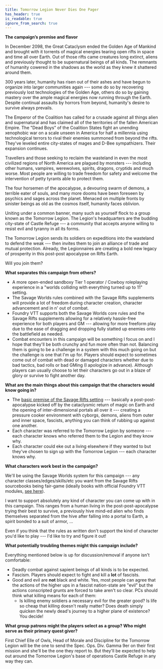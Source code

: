 ```yaml
---
title: Tomorrow Legion Never Dies One Pager
has_header: true
is_readable: true
ignore_from_search: true
---
```


**The campaign’s premise and flavor**

In December 2098, the Great Cataclysm ended the Golden Age of Mankind and brought with it torrents of magical energies tearing open rifts in space and time all over Earth. Out of those rifts came creatures long extinct, aliens and previously thought to be supernatural beings of all kinds. The remnants of humanity cowered in the shadows as the world as they knew it shattered around them.

300 years later, humanity has risen out of their ashes and have begun to organize into larger communities again --- some do so by recovering previously lost technologies of the Golden Age, others do so by gaining mastery over the ample magical energies now running through the Earth. Despite continual assaults by horrors from beyond, humanity's desire to survive always prevails.

The Emperor of the Coalition has called for a crusade against all things alien and supernatural and has claimed all of the territories of the fallen American Empire. The "Dead Boys" of the Coalition States fight an unending xenophobic war on a scale unseen in America for half a millennia using technological terrors to rival their enemies summoned from beyond the rifts. They've leveled entire city-states of mages and D-Bee sympathizers. Their expansion continues.

Travellers and those seeking to reclaim the wasteland in even the most civilized regions of North America are plagued by monsters --- including other humans, vampires, werewolves, spirits, dragons, cryptids and much worse. Most people are willing to trade freedom for safety and welcome the intervention of petty tyrants able to protect them.

The four horsemen of the apocalypse, a devouring swarm of demons, a terrible eater of souls, and many more dooms have been foreseen by psychics and sages across the planet. Menaced on multiple fronts by sinister beings as old as the cosmos itself, humanity faces oblivion.

Uniting under a common banner, many such as yourself flock to a group known as the Tomorrow Legion. The Legion's headquarters are the budding city-state of Castle Refuge --- a community that accepts anyone willing to resist evil and tyranny in all its forms.

The Tomorrow Legion sends its soldiers on expeditions into the wasteland to defend the weak --- then invites them to join an alliance of trade and mutual protection. Already, the Legionnaires are creating a bold new legacy of prosperity in this post-post apocalypse on Rifts Earth.

Will you join them?

**What separates this campaign from others?**

- A more open-ended sandboxy Tier 1 operator / Cowboy roleplaying experience in a "worlds colliding with everything turned up to 11" setting.
- The Savage Worlds rules combined with the Savage Rifts supplements will provide a lot of freedom during character creation, character advancement and in n' out of combat.
- Foundry VTT supports both the Savage Worlds core rules and the Savage Rifts supplements allowing for a relatively hassle-free experience for both players and GM --- allowing for more freeform play due to the ease of dragging and dropping fully statted up enemies onto the battlefield as needed.
- Combat encounters in this campaign will be something I focus on and I hope that they'll be both crunchy and fun more often than not. Balancing them is going to be a challenge in a system with this much going on but the challenge is one that I'm up for. Players should expect to sometimes come out of combat with dead or damaged characters whether due to bad tactics, bad rolls or bad GMing (I apologize in advance). Although players can usually choose to let their characters go out in a blaze of glory or survive to fight another day.

**What are the main things about this campaign that the characters would know going in?**

- The [basic premise of the Savage Rifts setting](https://peginc.com/product/rifts-welcome-to-the-post-apocalypse-pdf/) --- basically a post-post-apocalypse kicked off by the cataclysmic return of magic on Earth and the opening of inter-dimensional portals all over it --- creating a pressure cooker environment with cyborgs, demons, aliens from outer and inner space, fascists, anything you can think of rubbing up against one another.
- Each character was referred to the Tomorrow Legion by someone --- each character knows who referred them to the Legion and they know why.
- Each character could eke out a living elsewhere if they wanted to but they've chosen to sign up with the Tomorrow Legion --- each character knows why.

**What characters work best in the campaign?**

We'll be using the Savage Worlds system for this campaign --- any character classes/edges/skills/etc you want from the Savage Rifts sourcebooks being fair-game (ideally books with official Foundry VTT modules, [see here](https://foundryvtt.com/creators/pinnacle/)).

I want to support absolutely any kind of character you can come up with in this campaign. This ranges from a human living in the post-post-apocalypse trying their best to survive, a previously hive mind-ed alien who finds themselves separated from the hive after falling into a portal to Earth, a spirit bonded to a suit of armor, ...

Even if you think that the rules as written don't support the kind of character you'd like to play --- I'd like to try and figure it out!

**What potentially troubling themes might this campaign include?**

Everything mentioned below is up for discussion/removal if anyone isn't comfortable:

- Deadly combat against sapient beings of all kinds is to be expected.
- Fascism. Players should expect to fight and kill a **lot** of fascists.
- Good and evil are **not** black and white. Yes, most people can agree that the actions of the higher ups in a fascist nation-state are "evil" but the actions conscripted grunts are forced to take aren't so clear. PCs should think what killing means for each of them:
  - Is killing enemy soldiers a necessary evil for the greater good? Is life so cheap that killing doesn't really matter? Does death simply quicken the newly dead's journey to a higher plane of existence? You decide!

**What group patrons might the players select as a group? Who might serve as their primary quest giver?**

First Chief Elle of Owls, Head of Morale and Discipline for the Tomorrow Legion will be the one to send the Spec. Ops. Div. Gamma 9er on their first mission and she'll be the one they report to. But they'll be expected to help out around the Tomorrow Legion's base of operations Castle Refuge in any way they can.